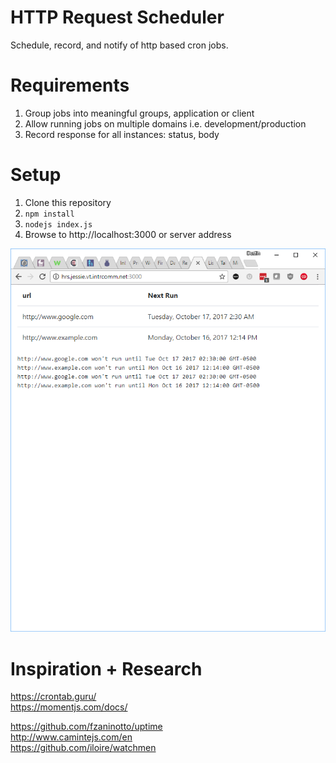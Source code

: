 # HTTP Request Scheduler

Schedule, record, and notify of http based cron jobs.

# Requirements

1. Group jobs into meaningful groups, application or client
2. Allow running jobs on multiple domains i.e. development/production
3. Record response for all instances: status, body

# Setup

1. Clone this repository
2. `npm install`
3. `nodejs index.js`
4. Browse to http://localhost:3000 or server address

![](hrs.png)

# Inspiration + Research
https://crontab.guru/ \
https://momentjs.com/docs/

https://github.com/fzaninotto/uptime \
http://www.camintejs.com/en \
https://github.com/iloire/watchmen

